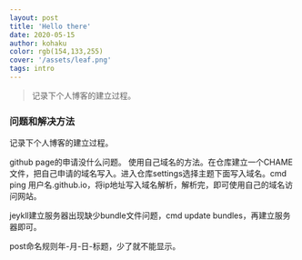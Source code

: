 ```yaml
---
layout: post
title: 'Hello there'
date: 2020-05-15
author: kohaku
color: rgb(154,133,255)
cover: '/assets/leaf.png'
tags: intro
---
```


>记录下个人博客的建立过程。

### 问题和解决方法

记录下个人博客的建立过程。

github page的申请没什么问题。
使用自己域名的方法。在仓库建立一个CHAME文件，把自己申请的域名写入。进入仓库settings选择主题下面写入域名。cmd ping 用户名.github.io，将ip地址写入域名解析，解析完，即可使用自己的域名访问网站。

jeykll建立服务器出现缺少bundle文件问题，cmd update bundles，再建立服务器即可。

post命名规则年-月-日-标题，少了就不能显示。

